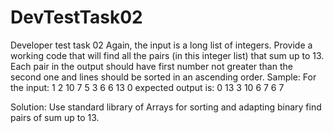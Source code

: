 # DevTestTask02
Developer test task 02
Again, the input is a long list of integers. Provide a working code that will find all the
pairs (in this integer list) that sum up to 13. Each pair in the output should have first
number not greater than the second one and lines should be sorted in an ascending
order.
Sample:
For the input:
1 2 10 7 5 3 6 6 13 0
expected output is:
0 13
3 10
6 7
6 7

Solution:
Use standard library of Arrays for sorting and adapting binary find pairs of sum up to 13.   
